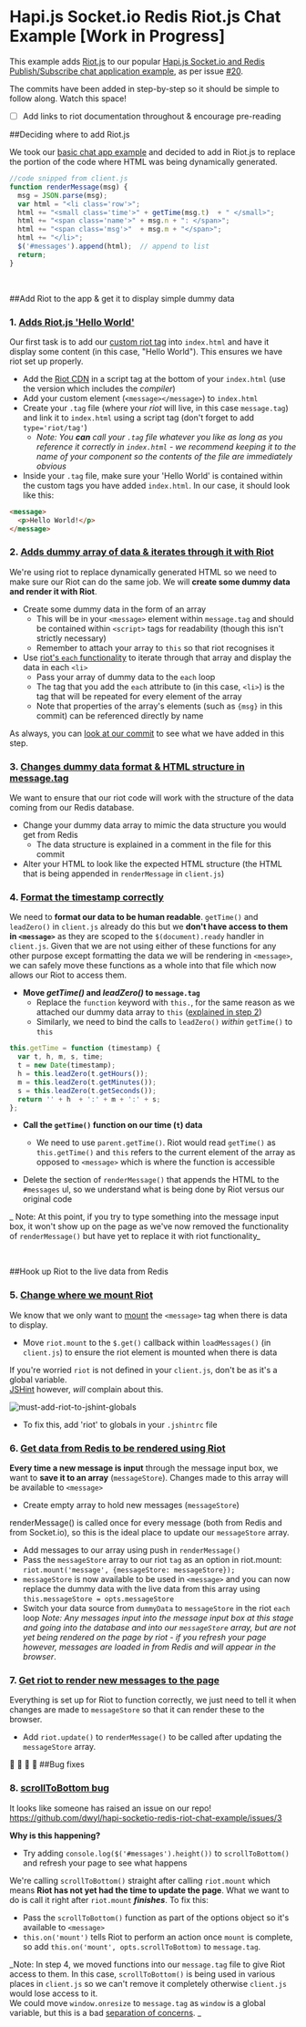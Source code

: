 # Hapi.js Socket.io Redis Riot.js Chat Example [Work in Progress]

This example adds [Riot.js](http://muut.com/riotjs/) to our popular [Hapi.js Socket.io and Redis Publish/Subscribe chat application example](https://github.com/dwyl/hapi-socketio-redis-chat-example), as per issue [#20]( https://github.com/dwyl/hapi-socketio-redis-chat-example/issues/20).

The commits have been added in step-by-step so it should be simple to follow along. Watch this space!

+ [ ] Add links to riot documentation throughout & encourage pre-reading

##Deciding where to add Riot.js

We took our [basic chat app example](https://github.com/dwyl/hapi-socketio-redis-chat-example) and decided to add in Riot.js to replace the portion of the code where HTML was being dynamically generated.

```javascript
//code snipped from client.js
function renderMessage(msg) {
  msg = JSON.parse(msg);
  var html = "<li class='row'>";
  html += "<small class='time'>" + getTime(msg.t)  + " </small>";
  html += "<span class='name'>" + msg.n + ": </span>";
  html += "<span class='msg'>"  + msg.m + "</span>";
  html += "</li>";
  $('#messages').append(html);  // append to list
  return;
}
```
<br/>

##Add Riot to the app & get it to display simple dummy data

### 1. [Adds Riot.js 'Hello World'](https://github.com/dwyl/hapi-socketio-redis-riot-chat-example/tree/13742162d8894e49684a6d27dcf1ea65f122180c) 
Our first task is to add our [custom riot tag](https://muut.com/riotjs/guide/) into `index.html` and have it display some content (in this case, "Hello World"). This ensures we have riot set up properly.
+ Add the [Riot CDN](https://muut.com/riotjs/download.html) in a script tag at the bottom of your `index.html` (use the version which includes the _compiler_) 
+ Add your custom element (`<message></message>`) to `index.html`
+ Create your `.tag` file (where your _riot_ will live, in this case `message.tag`) and link it to `index.html` using a script tag (don't forget to add `type='riot/tag'`)
  + _Note: You **can** call your `.tag` file whatever you like as long as you reference it correctly in `index.html` - we recommend keeping it to the name of your component so the contents of the file are immediately obvious_
+ Inside your `.tag` file, make sure your 'Hello World' is contained within the custom tags you have added `index.html`. In our case, it should look like this:

```html
<message>
  <p>Hello World!</p>
</message>
```


### 2. [Adds dummy array of data & iterates through it with Riot](https://github.com/dwyl/hapi-socketio-redis-riot-chat-example/tree/9d8d80ab628bd71282a0eaf66ebb343d0358ca0c)
We're using riot to replace dynamically generated HTML so we need to make sure our Riot can do the same job. We will **create some dummy data and render it with Riot**.
+ Create some dummy data in the form of an array
  + This will be in your `<message>` element within `message.tag` and should be contained within `<script>` tags for readability (though this isn't strictly necessary)
  + Remember to attach your array to `this` so that riot recognises it
+ Use [riot's `each` functionality](https://muut.com/riotjs/guide/#loops) to iterate through that array and display the data in each `<li>`
  + Pass your array of dummy data to the `each` loop
  + The tag that you add the `each` attribute to (in this case, `<li>`) is the tag that will be repeated for every element of the array
  + Note that properties of the array's elements (such as `{msg}` in this commit) can be referenced directly by name 
  
As always, you can [look at our commit](https://github.com/dwyl/hapi-socketio-redis-riot-chat-example/blob/9d8d80ab628bd71282a0eaf66ebb343d0358ca0c/public/message.tag) to see what we have added in this step.

 
### 3. [Changes dummy data format & HTML structure in message.tag](https://github.com/dwyl/hapi-socketio-redis-riot-chat-example/tree/88d53cc1601b564cfb6df695b1ccff0527558f1e)
We want to ensure that our riot code will work with the structure of the data coming from our Redis database.
+ Change your dummy data array to mimic the data structure you would get from Redis
  + The data structure is explained in a comment in the file for this commit
+ Alter your HTML to look like the expected HTML structure (the HTML that is being appended in `renderMessage` in `client.js`)


### 4. [Format the timestamp correctly](https://github.com/dwyl/hapi-socketio-redis-riot-chat-example/tree/0f3ab0d7acd12c8335870988171b7f778665fe86)
We need to **format our data to be human readable**. `getTime()` and `leadZero()` in `client.js` already do this but we **don't have access to them in `<message>`** as they are scoped to the `$(document).ready` handler in `client.js`. 
Given that we are not using either of these functions for any other purpose except formatting the data we will be rendering in `<message>`, we can safely move these functions as a whole into that file which now allows our Riot to access them.
+ **Move _getTime()_ and _leadZero()_ to `message.tag`**
  + Replace the `function` keyword with `this.`, for the same reason as we attached our dummy data array to `this` ([explained in step 2](https://github.com/dwyl/hapi-socketio-redis-riot-chat-example/issues/9))
  + Similarly, we need to bind the calls to `leadZero()` _within_ `getTime()` to `this`
```js
this.getTime = function (timestamp) {
  var t, h, m, s, time;
  t = new Date(timestamp);
  h = this.leadZero(t.getHours());
  m = this.leadZero(t.getMinutes());
  s = this.leadZero(t.getSeconds());
  return '' + h  + ':' + m + ':' + s;
};
``` 
+ **Call the `getTime()` function on our time (`t`) data**
  + We need to use `parent.getTime()`. Riot would read `getTime()` as `this.getTime()` and `this` refers to the current element of the array as opposed to `<message>` which is where the function is accessible    

+ Delete the section of `renderMessage()` that appends the HTML to the `#messages` ul, so we understand what is being done by Riot versus our original code  
  
_ Note: At this point, if you try to type something into the message input box, it won't show up on the page as we've now removed the functionality of `renderMessage()` but have yet to replace it with riot functionality_

<br/>

##Hook up Riot to the live data from Redis
### 5. [Change where we mount Riot](https://github.com/dwyl/hapi-socketio-redis-riot-chat-example/tree/6cd72e0e4e18beffe8574847d91a7da1677e2988)
We know that we only want to [mount](https://muut.com/riotjs/guide/#mounting) the `<message>` tag when there is data to display.

+ Move `riot.mount` to the `$.get()` callback within `loadMessages()` (in `client.js`) to ensure the riot element is mounted when there is data

If you're worried `riot` is not defined in your `client.js`, don't be as it's a global variable.    
[JSHint](http://jshint.com/) however, _will_ complain about this.    

![must-add-riot-to-jshint-globals](https://cloud.githubusercontent.com/assets/4185328/9226392/5e0bf338-4106-11e5-85ca-172a14328d1d.png)

+ To fix this, add 'riot' to globals in your `.jshintrc` file


### 6. [Get data from Redis to be rendered using Riot](https://github.com/dwyl/hapi-socketio-redis-riot-chat-example/tree/b755c52189805c0a402753cefecc2ae069a21383)
**Every time a new message is input** through the message input box, we want to **save it to an array** (`messageStore`). Changes made to this array will be available to `<message>`
+ Create empty array to hold new messages (`messageStore`)

renderMessage() is called once for every message (both from Redis and from Socket.io), so this is the ideal place to update our `messageStore` array.

+ Add messages to our array using push in `renderMessage()`
+ Pass the `messageStore` array to our riot `tag` as an option in riot.mount: `riot.mount('message', {messageStore: messageStore});`
+ `messageStore` is now available to be used in `<message>` and you can now replace the dummy data with the live data from this array using `this.messageStore = opts.messageStore`
+ Switch your data source from `dummyData` to `messageStore` in the riot `each` loop
_Note: Any messages input into the message input box at this stage and going into the database and into our `messageStore` array, but are not yet being rendered on the page by riot - if you refresh your page however, messages are loaded in from Redis and will appear in the browser_.


### 7. [Get riot to render new messages to the page](https://github.com/dwyl/hapi-socketio-redis-riot-chat-example/tree/a71edd3da901ef6b01f5206578ffbb26aa810bdd)
Everything is set up for Riot to function correctly, we just need to tell it when changes are made to `messageStore` so that it can render these to the browser.

+ Add `riot.update()` to `renderMessage()` to be called after updating the `messageStore` array.

:tada:  :tada:  :tada:  :tada: 
##Bug fixes
### 8. [scrollToBottom bug](https://github.com/dwyl/hapi-socketio-redis-riot-chat-example/tree/b85121e0aa14c803d4041dd730b8189c86feab5f)
It looks like someone has raised an issue on our repo!
https://github.com/dwyl/hapi-socketio-redis-riot-chat-example/issues/3

**Why is this happening?** 
+ Try adding `console.log($('#messages').height())` to `scrollToBottom()` and refresh your page to see what happens

We're calling `scrollToBottom()` straight after calling `riot.mount` which means **Riot has not yet had the time to update the page**. What we want to do is call it right after `riot.mount` **_finishes_**. To fix this:
+ Pass the `scrollToBottom()` function as part of the options object so it's available to `<message>`
+ `this.on('mount')` tells Riot to perform an action once `mount` is complete, so add `this.on('mount', opts.scrollToBottom)` to `message.tag`.

_Note: In step 4, we moved functions into our `message.tag` file to give Riot access to them. In this case, `scrollToBottom()` is being used in various places in `client.js` so we can't remove it completely otherwise `client.js` would lose access to it.    
We could move `window.onresize` to `message.tag` as `window` is a global variable, but this is a bad [separation of concerns](https://en.wikipedia.org/wiki/Separation_of_concerns).
_




